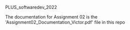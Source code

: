 PLUS_softwaredev_2022

The documentation for Assignment 02 is the 'Assignment02_Documentation_Victor.pdf' file in this repo
